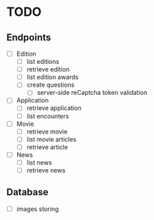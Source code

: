 # TODO

## Endpoints

- [ ] Edition
  - [ ] list editions
  - [ ] retrieve edition
  - [ ] list edition awards
  - [ ] create questions
    - [ ] server-side reCaptcha token validation
- [ ] Application
  - [ ] retrieve application
  - [ ] list encounters
- [ ] Movie
  - [ ] retrieve movie
  - [ ] list movie articles
  - [ ] retrieve article
- [ ] News
  - [ ] list news
  - [ ] retrieve news

## Database

- [ ] images storing